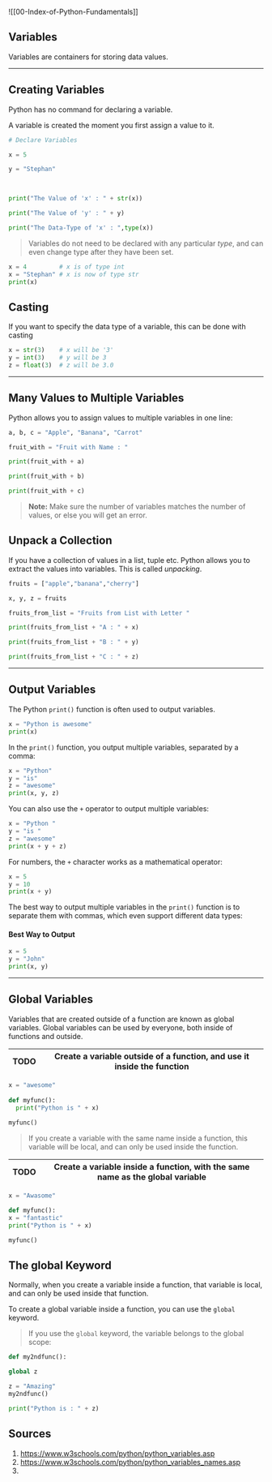 ![[00-Index-of-Python-Fundamentals]]

## Variables

Variables are containers for storing data values.

---

## Creating Variables

Python has no command for declaring a variable.

A variable is created the moment you first assign a value to it.

```python
# Declare Variables

x = 5

y = "Stephan"

  

print("The Value of 'x' : " + str(x))

print("The Value of 'y' : " + y)

print("The Data-Type of 'x' : ",type(x))
```

> Variables do not need to be declared with any particular _type_, and can even change type after they have been set.

```python
x = 4         # x is of type int  
x = "Stephan" # x is now of type str  
print(x)
```


## Casting

If you want to specify the data type of a variable, this can be done with casting

```python
x = str(3)    # x will be '3'  
y = int(3)    # y will be 3  
z = float(3)  # z will be 3.0
```

---
## Many Values to Multiple Variables

Python allows you to assign values to multiple variables in one line:

```python
a, b, c = "Apple", "Banana", "Carrot"

fruit_with = "Fruit with Name : "

print(fruit_with + a)

print(fruit_with + b)

print(fruit_with + c)

```

> **Note:** Make sure the number of variables matches the number of values, or else you will get an error.

## Unpack a Collection

If you have a collection of values in a list, tuple etc. Python allows you to extract the values into variables. This is called _unpacking_.

```python
fruits = ["apple","banana","cherry"]

x, y, z = fruits

fruits_from_list = "Fruits from List with Letter "

print(fruits_from_list + "A : " + x)

print(fruits_from_list + "B : " + y)

print(fruits_from_list + "C : " + z)
```


---
## Output Variables

The Python `print()` function is often used to output variables.

```python
x = "Python is awesome"  
print(x)
```

In the `print()` function, you output multiple variables, separated by a comma:
```python
x = "Python"  
y = "is"  
z = "awesome"  
print(x, y, z)
```

You can also use the `+` operator to output multiple variables:

```python
x = "Python "  
y = "is "  
z = "awesome"  
print(x + y + z)
```

For numbers, the `+` character works as a mathematical operator:
```python
x = 5  
y = 10  
print(x + y)
```

The best way to output multiple variables in the `print()` function is to separate them with commas, which even support different data types:
#### Best Way to Output

```python
x = 5  
y = "John"  
print(x, y)
```

---
## Global Variables

Variables that are created outside of a function are known as global variables.
Global variables can be used by everyone, both inside of functions and outside.


| TODO | Create a variable outside of a function, and use it inside the function |
| ---- | ----------------------------------------------------------------------- |

```python
x = "awesome"  
  
def myfunc():  
  print("Python is " + x)  
  
myfunc()
```


> If you create a variable with the same name inside a function, this variable will be local, and can only be used inside the function.

| TODO | Create a variable inside a function, with the same name as the global variable |
| ---- | ------------------------------------------------------------------------------ |
```python
x = "Awasome"

def myfunc():
x = "fantastic"
print("Python is " + x)

myfunc()
```


## The global Keyword

Normally, when you create a variable inside a function, that variable is local, and can only be used inside that function.

To create a global variable inside a function, you can use the `global` keyword.
> If you use the `global` keyword, the variable belongs to the global scope:

```python
def my2ndfunc():

global z

z = "Amazing"
my2ndfunc()

print("Python is : " + z)
```




## Sources
1. https://www.w3schools.com/python/python_variables.asp
2. https://www.w3schools.com/python/python_variables_names.asp
3. 